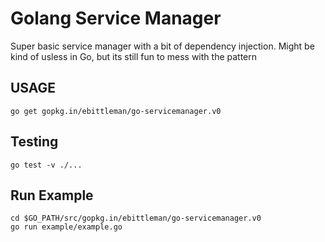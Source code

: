 # Golang Service Manager

Super basic service manager with a bit of dependency injection. Might be kind of 
usless in Go, but its still fun to mess with the pattern

## USAGE

    go get gopkg.in/ebittleman/go-servicemanager.v0

## Testing

    go test -v ./...

## Run Example

    cd $GO_PATH/src/gopkg.in/ebittleman/go-servicemanager.v0
    go run example/example.go
